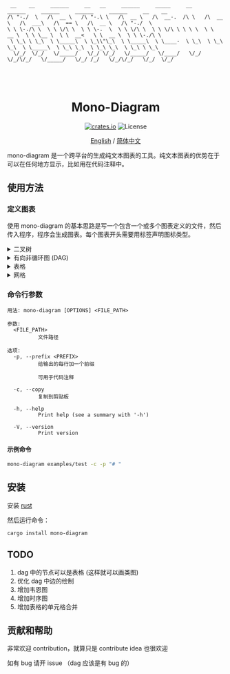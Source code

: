 <!-- README-zh-CN.md -->


```

 __    __     ______     __   __     ______     _____     __     ______     ______     ______     ______     __    __    
/\ "-./  \   /\  __ \   /\ "-.\ \   /\  __ \   /\  __-.  /\ \   /\  __ \   /\  ___\   /\  == \   /\  __ \   /\ "-./  \   
\ \ \-./\ \  \ \ \/\ \  \ \ \-.  \  \ \ \/\ \  \ \ \/\ \ \ \ \  \ \  __ \  \ \ \__ \  \ \  __<   \ \  __ \  \ \ \-./\ \  
 \ \_\ \ \_\  \ \_____\  \ \_\\"\_\  \ \_____\  \ \____-  \ \_\  \ \_\ \_\  \ \_____\  \ \_\ \_\  \ \_\ \_\  \ \_\ \ \_\ 
  \/_/  \/_/   \/_____/   \/_/ \/_/   \/_____/   \/____/   \/_/   \/_/\/_/   \/_____/   \/_/ /_/   \/_/\/_/   \/_/  \/_/ 
                                                                                                                         

```
<h1 align="center">
<br>
Mono-Diagram
<br>
</h1>

<p align="center">
<a href="https://crates.io/crates/mono-diagram"><img alt="crates.io" src="https://img.shields.io/crates/v/mono-diagram.svg"></a>
<a><img alt="License" src="https://img.shields.io/badge/License-MIT-blue.svg"></a>
</p>

<div align="center">

[English](./README.md) / [简体中文](./README-zh-CN.md) 

</div>

mono-diagram 是一个跨平台的生成纯文本图表的工具。纯文本图表的优势在于可以在任何地方显示，比如用在代码注释中。

## 使用方法

### 定义图表

使用 mono-diagram 的基本思路是写一个包含一个或多个图表定义的文件，然后传入程序，程序会生成图表。每个图表开头需要用标签声明图标类型。

<details>
<summary> 二叉树 </summary>

标签: `[binary_tree]`

输入: 

```
[binary_tree]   // 声明标签
a->b,c          // 节点a有左子树b和右子树c
b->d,f          // 节点名字类似于变量名
f->fa,fb
c->k,m
k->e,           // k只有左子树
m->,x

a:2             // 给每个节点名赋值
b:0.42
c:9.5
f:-3
k:abc
m:2             // 不同的节点可以有相同的值
d:001
fa:451
fb:8.90
x:1.2
```

输出:

```
            ___2___
        ___/       \___
     0.42             9.5
    _/   \_         _/   \_
  001     -3      abc      2
          / \     /         \
        451 8.90  e          1.2
```

</details>

<details>
<summary> 有向非循环图 (DAG) </summary>

标签: `[dag]`

输入:

```
[dag]
a->b    // 节点名->节点名 代表一条边
a->c    // 有向非循环图不能含有循环
b->d
c->f
c->g
a->f
d->da
d->db
g->gg
a->gg


a:Home Page     // 赋值
b:Main Section 1
c:Main Section 2
d:Subsection 1
f:Subsection 2
g:Subsection 3
da:Sub-sub
db:Sub-sub
gg:#page#
```

输出: 

```
 ┌───────────────────────────────────────────────────┐
 │ Home Page                                         │
 └┬─────────────────┬──┬────────────────────────────┬┘
 ┌V───────────────┐ │ ┌V───────────────┐            │
 │ Main Section 1 │ │ │ Main Section 2 │            │
 └┬───────────────┘ │ └┬────────────┬──┘            │
 ┌V─────────────┐ ┌─V──V─────────┐ ┌V─────────────┐ │
 │ Subsection 1 │ │ Subsection 2 │ │ Subsection 3 │ │
 └┬───────────┬─┘ └──────────────┘ └┬─────────────┘ │
 ┌V────────┐ ┌V────────┐ ┌──────────V───────────────V┐
 │ Sub-sub │ │ Sub-sub │ │ #page#                    │
 └─────────┘ └─────────┘ └───────────────────────────┘

```

*注：此生成不稳定，每次生成可能会得到不同的图*

</details>

</details>

<details>
<summary> 表格 </summary>

标签: `[table]`

输入:

```
[table]     \\ 每列用 '|' 分隔，每行用换行分隔
Base Class Member|Public Inheritance|Protected Inheritance|Private Inheritance
Public|Public|Protected|Private
Protected|Protected|Protected|Private
Private|Hidden|Hidden|Hidden
```

输出: 

```
+-------------------+--------------------+-----------------------+---------------------+
| Base Class Member | Public Inheritance | Protected Inheritance | Private Inheritance |
+-------------------+--------------------+-----------------------+---------------------+
| Public            | Public             | Protected             | Private             |
+-------------------+--------------------+-----------------------+---------------------+
| Protected         | Protected          | Protected             | Private             |
+-------------------+--------------------+-----------------------+---------------------+
| Private           | Hidden             | Hidden                | Hidden              |
+-------------------+--------------------+-----------------------+---------------------+
```

</details>

</details>

<details>
<summary> 网格 </summary>

标签: `[grid]`

输入:

```
[grid] {10, 7}      // The grid has 10 colums and 7 rows

1,1:a 
6,2:l               // The cell at column 6, row 2 has content 'l'
3,3:j
10,5:m
2,7:k
```

输出: 

```
+---+---+---+---+---+---+---+---+---+---+
| a |   |   |   |   |   |   |   |   |   |
+---+---+---+---+---+---+---+---+---+---+
|   |   |   |   |   | l |   |   |   |   |
+---+---+---+---+---+---+---+---+---+---+
|   |   | j |   |   |   |   |   |   |   |
+---+---+---+---+---+---+---+---+---+---+
|   |   |   |   |   |   |   |   |   |   |
+---+---+---+---+---+---+---+---+---+---+
|   |   |   |   |   |   |   |   |   | m |
+---+---+---+---+---+---+---+---+---+---+
|   |   |   |   |   |   |   |   |   |   |
+---+---+---+---+---+---+---+---+---+---+
|   | k |   |   |   |   |   |   |   |   |
+---+---+---+---+---+---+---+---+---+---+
```

</details>

### 命令行参数

```
用法: mono-diagram [OPTIONS] <FILE_PATH>

参数:
  <FILE_PATH>
          文件路径

选项:
  -p, --prefix <PREFIX>
          给输出的每行加一个前缀

          可用于代码注释

  -c, --copy
          复制到剪贴板

  -h, --help
          Print help (see a summary with '-h')

  -V, --version
          Print version
```

#### 示例命令 

```bash
mono-diagram examples/test -c -p "# " 
```

## 安装

安装 [rust](https://www.rust-lang.org/tools/install) 

然后运行命令：

~~~bash
cargo install mono-diagram
~~~

## TODO

1. dag 中的节点可以是表格 (这样就可以画类图)
2. 优化 dag 中边的绘制
3. 增加韦恩图
4. 增加时序图
5. 增加表格的单元格合并

## 贡献和帮助

非常欢迎 contribution，就算只是 contribute idea 也很欢迎

如有 bug 请开 issue （dag 应该是有 bug 的）

